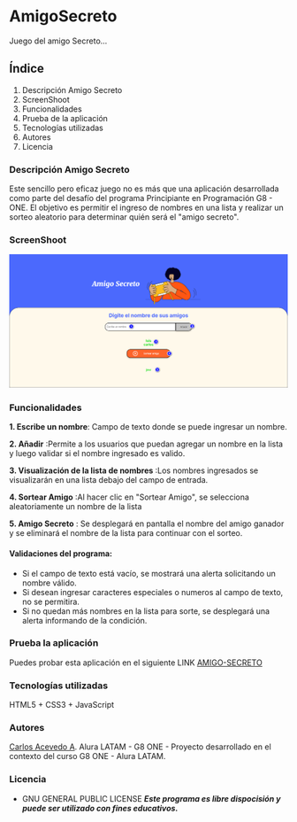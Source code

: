 # AmigoSecreto
Juego del amigo Secreto...


## Índice
 1. Descripción Amigo Secreto
 2. ScreenShoot
 3. Funcionalidades
 4. Prueba de la aplicación
 5. Tecnologías utilizadas
 6. Autores
 7. Licencia



### Descripción Amigo Secreto
Este sencillo pero eficaz juego no es más que una aplicación desarrollada como parte del desafío del programa Principiante en Programación G8 - ONE.
El objetivo es permitir el ingreso de nombres en una lista y realizar un sorteo aleatorio para determinar quién será el "amigo secreto".


### ScreenShoot

![Pantalla principal](https://github.com/cacevedo-cl/AmigoSecreto/blob/main/AmigoSecreto.png)


### Funcionalidades
**1. Escribe un nombre**: Campo de texto donde se puede ingresar un nombre.

**2. Añadir** :Permite a los usuarios que puedan agregar un nombre en la lista y luego validar si el nombre ingresado es valido.

**3. Visualización de la lista de nombres** :Los nombres ingresados se visualizarán en una lista debajo del campo de entrada.

**4. Sortear Amigo** :Al hacer clic en "Sortear Amigo", se selecciona aleatoriamente un nombre de la lista

**5. Amigo Secreto** : Se desplegará en pantalla el nombre del amigo ganador y se eliminará el nombre de la lista para continuar con el sorteo.


#### Validaciones del programa: 
- Si el campo de texto está vacío, se mostrará una alerta solicitando un nombre válido.
- Si desean ingresar caracteres especiales o numeros al campo de texto, no se permitira.
- Si no quedan más nombres en la lista para sorte, se desplegará una alerta informando de la condición.


### Prueba la aplicación
Puedes probar esta aplicación en el siguiente LINK [AMIGO-SECRETO](file-name.md)    

### Tecnologías utilizadas
HTML5 + CSS3 + JavaScript


### Autores
[Carlos Acevedo A](www.linkedin.com/in/carlosacevedoabarca).
Alura LATAM - G8 ONE - Proyecto desarrollado en el contexto del curso G8 ONE - Alura LATAM.


### Licencia
- GNU GENERAL PUBLIC LICENSE
***Este programa es libre dispocisión y puede ser utilizado con fines educativos.***


